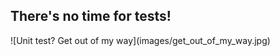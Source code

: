 ## There's __no time__ for tests!
<div class="center" markdown="1">
  ![Unit test? Get out of my way](images/get_out_of_my_way.jpg)
</div>
